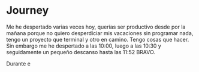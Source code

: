 # Journey

Me he despertado varias veces hoy, querías ser productivo desde por la mañana porque no quiero desperdiciar mis vacaciones sin programar nada, tengo un proyecto que terminal y otro en camino. Tengo cosas que hacer. Sin embargo me he despertado a las 10:00, luego a las 10:30 y seguidamente un pequeño descanso hasta las 11:52 BRAVO.

Durante e